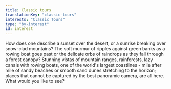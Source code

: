 ```yaml
---
title: Classic tours
translationKey: "classic-tours"
interests: "Classic Tours"
type: "by-interest"
id: interest
---
```

How does one describe a sunset over the desert, or a sunrise breaking over snow-clad mountains? The soft murmur of ripples against green banks as a rowing boat goes past or the delicate orbs of raindrops as they fall through a forest canopy? Stunning vistas of mountain ranges, rainforests, lazy canals with rowing boats, one of the world's largest coastlines - mile after mile of sandy beaches or smooth sand dunes stretching to the horizon; places that cannot be captured by the best panoramic camera, are all here. What would you like to see? 